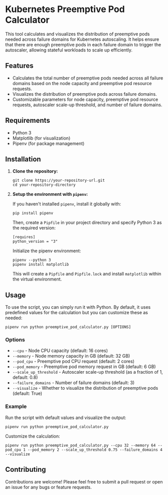 # Kubernetes Preemptive Pod Calculator

This tool calculates and visualizes the distribution of preemptive pods needed across failure domains for Kubernetes autoscaling. It helps ensure that there are enough preemptive pods in each failure domain to trigger the autoscaler, allowing stateful workloads to scale up efficiently.

## Features

- Calculates the total number of preemptive pods needed across all failure domains based on the node capacity and preemptive pod resource requests.
- Visualizes the distribution of preemptive pods across failure domains.
- Customizable parameters for node capacity, preemptive pod resource requests, autoscaler scale-up threshold, and number of failure domains.

## Requirements

- Python 3
- Matplotlib (for visualization)
- Pipenv (for package management)

## Installation

1. **Clone the repository:**

   ```
   git clone https://your-repository-url.git
   cd your-repository-directory
   ```

2. **Setup the environment with `pipenv`:**

   If you haven't installed `pipenv`, install it globally with:

   ```
   pip install pipenv
   ```

   Then, create a `Pipfile` in your project directory and specify Python 3 as the required version:

   ```
   [requires]
   python_version = "3"
   ```

   Initialize the pipenv environment:

   ```
   pipenv --python 3
   pipenv install matplotlib
   ```

   This will create a `Pipfile` and `Pipfile.lock` and install `matplotlib` within the virtual environment.

## Usage

To use the script, you can simply run it with Python. By default, it uses predefined values for the calculation but you can customize these as needed:

```
pipenv run python preemptive_pod_calculator.py [OPTIONS]
```

### Options

- `--cpu` - Node CPU capacity (default: 16 cores)
- `--memory` - Node memory capacity in GB (default: 32 GB)
- `--pod_cpu` - Preemptive pod CPU request (default: 2 cores)
- `--pod_memory` - Preemptive pod memory request in GB (default: 6 GB)
- `--scale_up_threshold` - Autoscaler scale-up threshold (as a fraction of 1, default: 0.8)
- `--failure_domains` - Number of failure domains (default: 3)
- `--visualize` - Whether to visualize the distribution of preemptive pods (default: True)

### Example

Run the script with default values and visualize the output:

```
pipenv run python preemptive_pod_calculator.py
```

Customize the calculation:

```
pipenv run python preemptive_pod_calculator.py --cpu 32 --memory 64 --pod_cpu 1 --pod_memory 2 --scale_up_threshold 0.75 --failure_domains 4 --visualize
```

## Contributing

Contributions are welcome! Please feel free to submit a pull request or open an issue for any bugs or feature requests.
